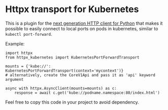 Httpx transport for Kubernetes
==============================

This is a plugin for the [next generation HTTP client for Python](https://github.com/encode/httpx) that makes it possible to easily connect
to local ports on pods in kubernetes, similar to `kubectl port-forward`.

Example:
```
import httpx
from httpx_kubernetes import KubernetesPortForwardTransport

mounts = {'kube://': KubernetesPortForwardTransport(context='mycontext')}
# alternatively, create the CoreV1Api and pass it as 'api' keyword argument

async with httpx.AsyncClient(mounts=mounts) as c:
    response = await c.get('kube://podname.namespace:80/index.html')
```

Feel free to copy this code in your project to avoid dependency.
